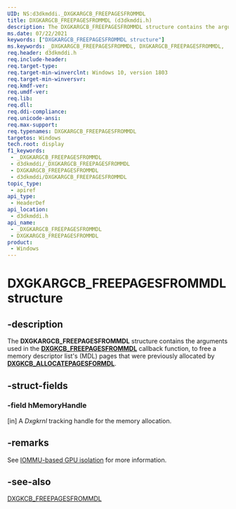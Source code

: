 ```yaml
---
UID: NS:d3dkmddi._DXGKARGCB_FREEPAGESFROMMDL
title: DXGKARGCB_FREEPAGESFROMMDL (d3dkmddi.h)
description: The DXGKARGCB_FREEPAGESFROMMDL structure contains the arguments used in the DXGKCB_FREEPAGESFROMMDL callback function.
ms.date: 07/22/2021
keywords: ["DXGKARGCB_FREEPAGESFROMMDL structure"]
ms.keywords: _DXGKARGCB_FREEPAGESFROMMDL, DXGKARGCB_FREEPAGESFROMMDL,
req.header: d3dkmddi.h
req.include-header: 
req.target-type: 
req.target-min-winverclnt: Windows 10, version 1803
req.target-min-winversvr: 
req.kmdf-ver: 
req.umdf-ver: 
req.lib: 
req.dll:
req.ddi-compliance: 
req.unicode-ansi: 
req.max-support: 
req.typenames: DXGKARGCB_FREEPAGESFROMMDL
targetos: Windows
tech.root: display
f1_keywords:
 - _DXGKARGCB_FREEPAGESFROMMDL
 - d3dkmddi/_DXGKARGCB_FREEPAGESFROMMDL
 - DXGKARGCB_FREEPAGESFROMMDL
 - d3dkmddi/DXGKARGCB_FREEPAGESFROMMDL
topic_type:
 - apiref
api_type:
 - HeaderDef
api_location:
 - d3dkmddi.h
api_name:
 - _DXGKARGCB_FREEPAGESFROMMDL
 - DXGKARGCB_FREEPAGESFROMMDL
product:
 - Windows
---
```


# DXGKARGCB_FREEPAGESFROMMDL structure

## -description

The **DXGKARGCB_FREEPAGESFROMMDL** structure contains the arguments used in the [**DXGKCB_FREEPAGESFROMMDL**](nc-d3dkmddi-dxgkcb_freepagesfrommdl.md) callback function, to free a memory descriptor list's (MDL) pages that were previously allocated by [**DXGKCB_ALLOCATEPAGESFORMDL**](ns-d3dkmddi-_dxgkargcb_allocatepagesformdl.md).

## -struct-fields

### -field hMemoryHandle

[in] A *Dxgkrnl* tracking handle for the memory allocation.

## -remarks

See [IOMMU-based GPU isolation](/windows-hardware/drivers/display/iommu-based-gpu-isolation) for more information.

## -see-also

[DXGKCB_FREEPAGESFROMMDL](nc-d3dkmddi-dxgkcb_freepagesfrommdl.md)
